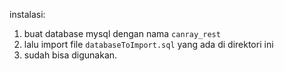 instalasi:
1. buat database mysql dengan nama ```canray_rest```
2. lalu import file ```databaseToImport.sql``` yang ada di direktori ini
3. sudah bisa digunakan.
